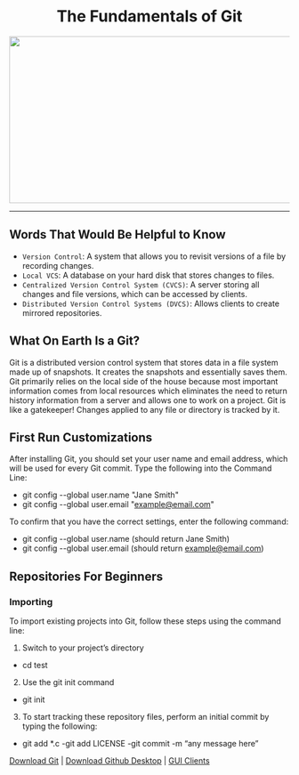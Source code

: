 <h1 align="center">The Fundamentals of Git</h1>

<p align="center">
  <img width="800" height="300" src="https://i.pinimg.com/600x315/2c/b6/70/2cb670b6ddd8922a1c1b2fee4f6f758c.jpg">
</p>
<hr>

## Words That Would Be Helpful to Know
- `Version Control`: A system that allows you to revisit versions of a file by recording changes.
- `Local VCS`: A database on your hard disk that stores changes to files.
- `Centralized Version Control System (CVCS)`: A server storing all changes and file versions, which can be accessed by clients.
- `Distributed Version Control Systems (DVCS)`: Allows clients to create mirrored repositories.

## What On Earth Is a Git?
Git is a distributed version control system that stores data in a file system made up of snapshots. It creates the snapshots and essentially saves them. Git primarily relies on the local side of the house because most important information comes from local resources which eliminates the need to return history information from a server and allows one to work on a project. Git is like a gatekeeper! Changes applied to any file or directory is tracked by it. 

## First Run Customizations
After installing Git, you should set your user name and email address, which will be used for every Git commit.
Type the following into the Command Line:
- git config --global user.name "Jane Smith"
- git config --global user.email "example@email.com"

To confirm that you have the correct settings, enter the following command:
- git config --global user.name (should return Jane Smith)
- git config --global user.email (should return example@email.com)

## Repositories For Beginners

### Importing
To import existing projects into Git, follow these steps using the command line:
1. Switch to your project’s directory
  - cd test
2. Use the git init command
  - git init
3. To start tracking these repository files, perform an initial commit by typing the following:
  - git add *.c
  -git add LICENSE
  -git commit -m “any message here”


[Download Git](http://git-scm.com/download/win) | [Download Github Desktop](http://windows.github.com/) | [GUI Clients](https://git-scm.com/downloads/guis)
